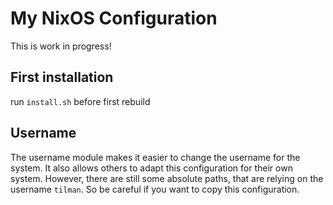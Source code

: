 # My NixOS Configuration
This is work in progress!

## First installation
run `install.sh` before first rebuild

## Username
The username module makes it easier to change the username for the system.
It also allows others to adapt this configuration for their own system.
However, there are still some absolute paths, that are relying on the username `tilman`. 
So be careful if you want to copy this configuration.
